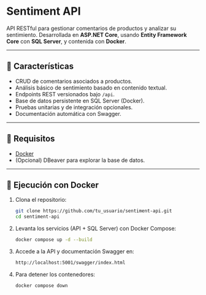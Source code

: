 # Sentiment API

API RESTful para gestionar comentarios de productos y analizar su sentimiento. Desarrollada en **ASP.NET Core**, usando **Entity Framework Core** con **SQL Server**, y contenida con **Docker**.

---

## 🚀 Características

- CRUD de comentarios asociados a productos.
- Análisis básico de sentimiento basado en contenido textual.
- Endpoints REST versionados bajo `/api`.
- Base de datos persistente en SQL Server (Docker).
- Pruebas unitarias y de integración opcionales.
- Documentación automática con Swagger.

---

## 🧱 Requisitos


- [Docker](https://www.docker.com/)
- (Opcional) DBeaver para explorar la base de datos.

---

## 🐳 Ejecución con Docker


1. Clona el repositorio:

   ```bash
   git clone https://github.com/tu_usuario/sentiment-api.git
   cd sentiment-api
   ```
   
2. Levanta los servicios (API + SQL Server) con Docker Compose:

      ```bash
      docker compose up -d --build
      ```

3. Accede a la API y documentación Swagger en:
      ```bash
      http://localhost:5001/swagger/index.html
      ```
4. Para detener los contenedores:
      ```bash
      docker compose down
      ```

